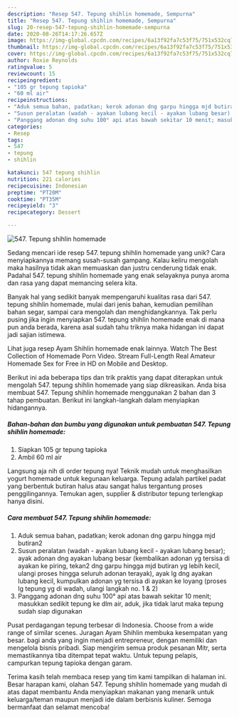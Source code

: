 ```yaml
---
description: "Resep 547. Tepung shihlin homemade, Sempurna"
title: "Resep 547. Tepung shihlin homemade, Sempurna"
slug: 20-resep-547-tepung-shihlin-homemade-sempurna
date: 2020-08-26T14:17:26.657Z
image: https://img-global.cpcdn.com/recipes/6a13f92fa7c53f75/751x532cq70/547-tepung-shihlin-homemade-foto-resep-utama.jpg
thumbnail: https://img-global.cpcdn.com/recipes/6a13f92fa7c53f75/751x532cq70/547-tepung-shihlin-homemade-foto-resep-utama.jpg
cover: https://img-global.cpcdn.com/recipes/6a13f92fa7c53f75/751x532cq70/547-tepung-shihlin-homemade-foto-resep-utama.jpg
author: Roxie Reynolds
ratingvalue: 5
reviewcount: 15
recipeingredient:
- "105 gr tepung tapioka"
- "60 ml air"
recipeinstructions:
- "Aduk semua bahan, padatkan; kerok adonan dng garpu hingga mjd butiran2"
- "Susun peralatan (wadah - ayakan lubang kecil - ayakan lubang besar); ayak adonan dng ayakan lubang besar (kembalikan adonan yg tersisa di ayakan ke piring, tekan2 dng garpu hingga mjd butiran yg lebih kecil, ulangi proses hingga seluruh adonan terayak), ayak lg dng ayakan lubang kecil, kumpulkan adonan yg tersisa di ayakan ke loyang (proses lg tepung yg di wadah, ulangi langkah no. 1 &amp; 2)"
- "Panggang adonan dng suhu 100° api atas bawah sekitar 10 menit; masukkan sedikit tepung ke dlm air, aduk, jika tidak larut maka tepung sudah siap digunakan"
categories:
- Resep
tags:
- 547
- tepung
- shihlin

katakunci: 547 tepung shihlin 
nutrition: 221 calories
recipecuisine: Indonesian
preptime: "PT20M"
cooktime: "PT35M"
recipeyield: "3"
recipecategory: Dessert

---
```



![547. Tepung shihlin homemade](https://img-global.cpcdn.com/recipes/6a13f92fa7c53f75/751x532cq70/547-tepung-shihlin-homemade-foto-resep-utama.jpg)

Sedang mencari ide resep 547. tepung shihlin homemade yang unik? Cara menyiapkannya memang susah-susah gampang. Kalau keliru mengolah maka hasilnya tidak akan memuaskan dan justru cenderung tidak enak. Padahal 547. tepung shihlin homemade yang enak selayaknya punya aroma dan rasa yang dapat memancing selera kita.

Banyak hal yang sedikit banyak mempengaruhi kualitas rasa dari 547. tepung shihlin homemade, mulai dari jenis bahan, kemudian pemilihan bahan segar, sampai cara mengolah dan menghidangkannya. Tak perlu pusing jika ingin menyiapkan 547. tepung shihlin homemade enak di mana pun anda berada, karena asal sudah tahu triknya maka hidangan ini dapat jadi sajian istimewa.

Lihat juga resep Ayam Shihlin homemade enak lainnya. Watch The Best Collection of Homemade Porn Video. Stream Full-Length Real Amateur Homemade Sex for Free in HD on Mobile and Desktop.


Berikut ini ada beberapa tips dan trik praktis yang dapat diterapkan untuk mengolah 547. tepung shihlin homemade yang siap dikreasikan. Anda bisa membuat 547. Tepung shihlin homemade menggunakan 2 bahan dan 3 tahap pembuatan. Berikut ini langkah-langkah dalam menyiapkan hidangannya.

<!--inarticleads1-->

##### Bahan-bahan dan bumbu yang digunakan untuk pembuatan 547. Tepung shihlin homemade:

1. Siapkan 105 gr tepung tapioka
1. Ambil 60 ml air


Langsung aja nih di order tepung nya! Teknik mudah untuk menghasilkan yogurt homemade untuk kegunaan keluarga. Tepung adalah partikel padat yang berbentuk butiran halus atau sangat halus tergantung proses penggilingannya. Temukan agen, supplier &amp; distributor tepung terlengkap hanya disini. 

<!--inarticleads2-->

##### Cara membuat 547. Tepung shihlin homemade:

1. Aduk semua bahan, padatkan; kerok adonan dng garpu hingga mjd butiran2
1. Susun peralatan (wadah - ayakan lubang kecil - ayakan lubang besar); ayak adonan dng ayakan lubang besar (kembalikan adonan yg tersisa di ayakan ke piring, tekan2 dng garpu hingga mjd butiran yg lebih kecil, ulangi proses hingga seluruh adonan terayak), ayak lg dng ayakan lubang kecil, kumpulkan adonan yg tersisa di ayakan ke loyang (proses lg tepung yg di wadah, ulangi langkah no. 1 &amp; 2)
1. Panggang adonan dng suhu 100° api atas bawah sekitar 10 menit; masukkan sedikit tepung ke dlm air, aduk, jika tidak larut maka tepung sudah siap digunakan


Pusat perdagangan tepung terbesar di Indonesia. Choose from a wide range of similar scenes. Juragan Ayam Shihlin membuka kesempatan yang besar. bagi anda yang ingin menjadi entrepreneur, dengan memiliki dan mengelola bisnis pribadi. Siap mengirim semua produk pesanan Mitr, serta memastikannya tiba ditempat tepat waktu. Untuk tepung pelapis, campurkan tepung tapioka dengan garam. 

Terima kasih telah membaca resep yang tim kami tampilkan di halaman ini. Besar harapan kami, olahan 547. Tepung shihlin homemade yang mudah di atas dapat membantu Anda menyiapkan makanan yang menarik untuk keluarga/teman maupun menjadi ide dalam berbisnis kuliner. Semoga bermanfaat dan selamat mencoba!
